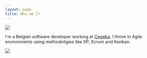 ```yaml
---
layout: page
title: Who am I?
---
```


<img src="{{ site.author.avatar }}}" class="rounded">

I'm a Belgian software developer working at [Cegeka](https://www.cegeka.com). 
I thrive in Agile environments using methodoligies like XP, Scrum and Kanban.

[ ![]({{site.url}}/public/assets/Twitter_Logo_White_On_Blue.png)](https://twitter.com/TimDM1980)